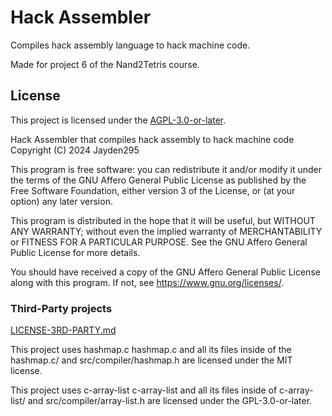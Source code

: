 # Hack Assembler

Compiles hack assembly language to hack machine code.

Made for project 6 of the Nand2Tetris course.

## License

This project is licensed under the [AGPL-3.0-or-later](LICENSE.md).

Hack Assembler that compiles hack assembly to hack machine code
Copyright (C) 2024  Jayden295

This program is free software: you can redistribute it and/or modify
it under the terms of the GNU Affero General Public License as
published by the Free Software Foundation, either version 3 of the
License, or (at your option) any later version.

This program is distributed in the hope that it will be useful,
but WITHOUT ANY WARRANTY; without even the implied warranty of
MERCHANTABILITY or FITNESS FOR A PARTICULAR PURPOSE.  See the
GNU Affero General Public License for more details.

You should have received a copy of the GNU Affero General Public License
along with this program.  If not, see <https://www.gnu.org/licenses/>.

### Third-Party projects

[LICENSE-3RD-PARTY.md](LICENSE-3RD-PARTY.md)

This project uses hashmap.c
hashmap.c and all its files inside of the hashmap.c/ and src/compiler/hashmap.h
are licensed under the MIT license.

This project uses c-array-list
c-array-list and all its files inside of c-array-list/ and src/compiler/array-list.h
are licensed under the GPL-3.0-or-later.
